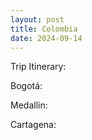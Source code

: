 ```yaml
---
layout: post
title: Colombia
date: 2024-09-14
---
```


Trip Itinerary:

Bogotá:

Medallin:

Cartagena: